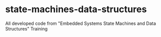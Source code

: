 # state-machines-data-structures
All developed code from "Embedded Systems State Machines and Data Structures" Training

